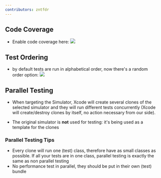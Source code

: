 ```yaml
---
contributors: zntfdr
---
```


## Code Coverage

- Enable code coverage here:
![][covImage]

## Test Ordering

- by default tests are run in alphabetical order, now there's a random order option:
![][randomImage]

## Parallel Testing

- When targeting the Simulator, Xcode will create several clones of the selected simulator and they will run different tests concurrently (Xcode will create/destroy clones by itself, no action necessary from our side). 

- The original simulator is **not** used for testing: it's being used as a template for the clones

### Parallel Testing Tips

- Every clone will run one (test) class, therefore have as small classes as possible. If all your tests are in one class, parallel testing is exactly the same as non parallel testing
- No performance test in parallel, they should be put in their own (test) bundle

[covImage]: ../../../images/notes/wwdc18/403/cov.png
[randomImage]: ../../../images/notes/wwdc18/403/random.png